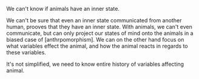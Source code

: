 


We can't know if animals have an inner state.

We can't be sure that even an inner state communicated from another human, prooves that they have an inner state.
With animals, we can't even communicate, but can only project our states of mind onto the animals in a biased case of [anthrpomorphism].
We can on the other hand focus on what variables effect the animal, and how the animal reacts in regards to these variables.

It's not simplified, we need to know entire history of variables affecting animal.